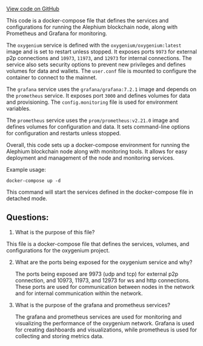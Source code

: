 [View code on GitHub](https://github.com/oxygenium/oxygenium/docker/docker-compose.yml)

This code is a docker-compose file that defines the services and configurations for running the Alephium blockchain node, along with Prometheus and Grafana for monitoring. 

The `oxygenium` service is defined with the `oxygenium/oxygenium:latest` image and is set to restart unless stopped. It exposes ports `9973` for external p2p connections and `10973`, `11973`, and `12973` for internal connections. The service also sets security options to prevent new privileges and defines volumes for data and wallets. The `user.conf` file is mounted to configure the container to connect to the mainnet.

The `grafana` service uses the `grafana/grafana:7.2.1` image and depends on the `prometheus` service. It exposes port `3000` and defines volumes for data and provisioning. The `config.monitoring` file is used for environment variables.

The `prometheus` service uses the `prom/prometheus:v2.21.0` image and defines volumes for configuration and data. It sets command-line options for configuration and restarts unless stopped.

Overall, this code sets up a docker-compose environment for running the Alephium blockchain node along with monitoring tools. It allows for easy deployment and management of the node and monitoring services. 

Example usage:
```
docker-compose up -d
```
This command will start the services defined in the docker-compose file in detached mode.
## Questions: 
 1. What is the purpose of this file?
   
   This file is a docker-compose file that defines the services, volumes, and configurations for the oxygenium project.

2. What are the ports being exposed for the oxygenium service and why?

   The ports being exposed are 9973 (udp and tcp) for external p2p connection, and 10973, 11973, and 12973 for ws and http connections. These ports are used for communication between nodes in the network and for internal communication within the network.

3. What is the purpose of the grafana and prometheus services?

   The grafana and prometheus services are used for monitoring and visualizing the performance of the oxygenium network. Grafana is used for creating dashboards and visualizations, while prometheus is used for collecting and storing metrics data.